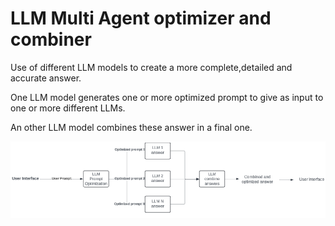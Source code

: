 # LLM Multi Agent optimizer and combiner

Use of different LLM models to create a more complete,detailed and accurate answer.

One LLM model generates one or more optimized prompt to give as input to one or more different LLMs.

An other LLM model combines these answer in a final one.


![alt text](https://github.com/mimmol99/LLM_optimizer_and_combiner/blob/main/images/llm_multi_agents_optimizer_and_combiner.png?raw=True)


